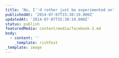```yaml
---
title: 'No, I''d rather just be experimented on'
publishedAt: '2014-07-07T15:30:19.000Z'
updatedAt: '2014-07-07T15:30:19.000Z'
status: publish
featuredMedia: content/media/facebook-2.md
body:
  - content: ''
    _template: richText
_template: image
---
```


